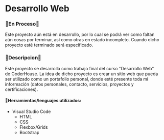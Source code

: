 # Desarrollo Web

### 🚧En Proceso🚧
Este proyecto aún está en desarrollo, por lo cual se podrá ver como faltan aún cosas por terminar, así como otras en estado incompleto. Cuando dicho proyecto esté terminado será especificado.

### 📰Descripcion📰
Este proyecto se desarrolla como trabajo final del curso "Desarrollo Web" de CoderHouse. La idea de dicho proyecto es crear un sitio web que pueda ser utilizado como un portafolio personal, donde esté presente toda mi información (datos personales, contacto, servicios, proyectos y certificaciones).

#### 🔧Herramientas/lenguajes utilizados:

- Visual Studio Code
	- HTML
	- CSS
	- Flexbox/Grids
	- Bootstrap